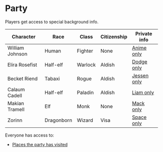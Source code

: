 # Party
Players get access to special background info.

| Character          | Race       | Class     | Citizenship | Private info            |
|--------------------|------------|-----------|-------------|-------------------------|
| William Johnson    | Human      | Fighter   | None        | [Anime only](william.md)|
| Elira Rosefist     | Half-elf   | Warlock   | Aldish      | [Dodge only](elira.md)  |
| Becket Riend       | Tabaxi     | Rogue     | Aldish      | [Jessen only](becket.md)|
| Calaum Cadell      | Half-elf   | Paladin   | Aldish      | [Liam only](cal.md)     |
| Makian Tramell     | Elf        | Monk      | None        | [Mack only](makian.md)  |
| Zorinn             | Dragonborn | Wizard    | Visa        | [Space only](zorinn.md) |

Everyone has access to:

- [Places the party has visited](visited.md)

<!--
  | Corvus can Laetham | Half-elf   | Barbarian | Aldish      | [Greg only](corvus.md)  |
-->
